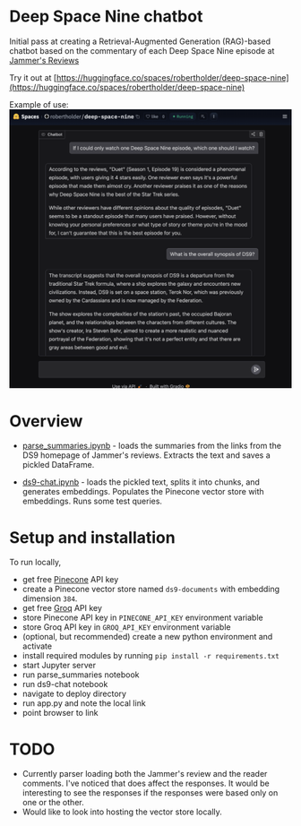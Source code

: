 # Deep Space Nine chatbot

Initial pass at creating a Retrieval-Augmented Generation (RAG)-based chatbot based on the commentary of each Deep Space Nine episode at [Jammer's Reviews](https://www.jammersreviews.com/st-ds9/)

Try it out at [https://huggingface.co/spaces/robertholder/deep-space-nine](https://huggingface.co/spaces/robertholder/deep-space-nine)

Example of use:
![chat bot](chat_pic.png "Example of chatbot")


# Overview

- [parse_summaries.ipynb](https://github.com/RobertHolderIII/LLM/blob/main/deep-space-nine/parse_summaries.ipynb) - loads the summaries from the links from the DS9 homepage of Jammer's reviews. Extracts the text and saves a pickled DataFrame.

- [ds9-chat.ipynb](https://github.com/RobertHolderIII/LLM/blob/main/deep-space-nine/ds9-chat.ipynb) - loads the pickled text, splits it into chunks, and generates embeddings. Populates the Pinecone vector store with embeddings.  Runs some test queries.


# Setup and installation

To run locally,

- get free [Pinecone](https://www.pinecone.io/) API key
- create a Pinecone vector store named `ds9-documents` with embedding dimension `384`.
- get free [Groq](https://console.groq.com/home) API key
- store Pinecone API key in `PINECONE_API_KEY` environment variable
- store Groq API key in `GROQ_API_KEY` environment variable
- (optional, but recommended) create a new python environment and activate
- install required modules by running `pip install -r requirements.txt`
- start Jupyter server
- run parse_summaries notebook
- run ds9-chat notebook
- navigate to deploy directory
- run app.py and note the local link
- point browser to link 




# TODO

- Currently parser loading both the Jammer's review and the reader comments.  I've noticed that does affect the responses.  It would be interesting to see the responses if the responses were based only on one or the other.
- Would like to look into hosting the vector store locally.

